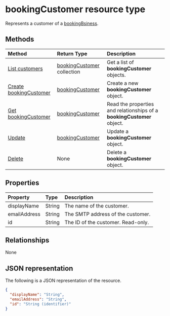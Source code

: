 # bookingCustomer resource type

Represents a customer of a [bookingBsiness](bookingbusiness.md).


## Methods

| Method		   | Return Type	|Description|
|:---------------|:--------|:----------|
|[List customers](../api/bookingbusiness_list_customers.md) | [bookingCustomer](bookingcustomer.md) collection | Get a list of **bookingCustomer** objects. |
|[Create bookingCustomer](../api/bookingbusiness_post_customers.md) | [bookingCustomer](bookingcustomer.md) | Create a new **bookingCustomer** object. |
|[Get bookingCustomer](../api/bookingcustomer_get.md) | [bookingCustomer](bookingcustomer.md) |Read the properties and relationships of a **bookingCustomer** object.|
|[Update](../api/bookingcustomer_update.md) | [bookingCustomer](bookingcustomer.md)	|Update a **bookingCustomer** object. |
|[Delete](../api/bookingcustomer_delete.md) | None |Delete a **bookingCustomer** object. |

## Properties
| Property	   | Type	|Description|
|:---------------|:--------|:----------|
|displayName|String|The name of the customer.|
|emailAddress|String|The SMTP address of the customer.|
|id|String| The ID of the customer. Read-only.|

## Relationships
None


## JSON representation

The following is a JSON representation of the resource.

<!-- {
  "blockType": "resource",
  "optionalProperties": [

  ],
  "@odata.type": "microsoft.graph.bookingCustomer"
}-->

```json
{
  "displayName": "String",
  "emailAddress": "String",
  "id": "String (identifier)"
}

```

<!-- uuid: 8fcb5dbc-d5aa-4681-8e31-b001d5168d79
2015-10-25 14:57:30 UTC -->
<!-- {
  "type": "#page.annotation",
  "description": "bookingCustomer resource",
  "keywords": "",
  "section": "documentation",
  "tocPath": ""
}-->